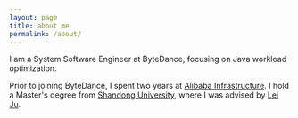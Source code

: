```yaml
---
layout: page
title: about me
permalink: /about/
---
```

I am a System Software Engineer at ByteDance, focusing on Java workload optimization.

Prior to joining ByteDance, I spent two years at [Alibaba Infrastructure](https://www.alibabacloud.com/). I hold a Master's degree from [Shandong University](https://www.sdu.edu.cn/), where I was advised by [Lei Ju](https://faculty.sdu.edu.cn/julei).
